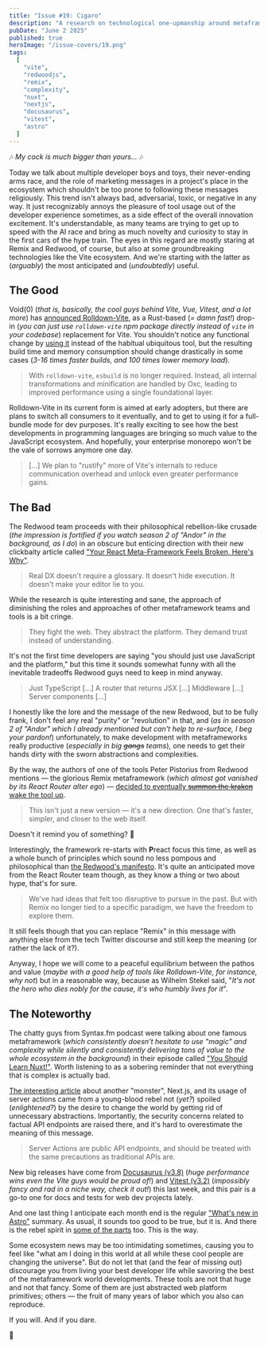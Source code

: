 ```yaml
---
title: "Issue #19: Cigaro"
description: "A research on technological one-upmanship around metaframeworks ecosystem."
pubDate: "June 2 2025"
published: true
heroImage: "/issue-covers/19.png"
tags:
  [
    "vite",
    "redwoodjs",
    "remix",
    "complexity",
    "nuxt",
    "nextjs",
    "docusaurus",
    "vitest",
    "astro"
  ]
---
```


🎶 _My cock is much bigger than yours..._ 🎶

Today we talk about multiple developer boys and toys, their never-ending arms race, and the role of marketing messages in a project's place in the ecosystem which shouldn't be too prone to following these messages religiously. This trend isn't always bad, adversarial, toxic, or negative in any way. It just recognizably annoys the pleasure of tool usage out of the developer experience sometimes, as a side effect of the overall innovation excitement. It's understandable, as many teams are trying to get up to speed with the AI race and bring as much novelty and curiosity to stay in the first cars of the hype train. The eyes in this regard are mostly staring at Remix and Redwood, of course, but also at some groundbreaking technologies like the Vite ecosystem. And we're starting with the latter as (_arguably_) the most anticipated and (_undoubtedly_) useful.

## The Good

Void(0) (_that is, basically, the cool guys behind Vite, Vue, Vitest, and a lot more_) has [announced Rolldown-Vite](https://voidzero.dev/posts/announcing-rolldown-vite), as a Rust-based (_= damn fast!_) drop-in (_you can just use `rolldown-vite` npm package directly instead of `vite` in your codebase_) replacement for Vite. You shouldn't notice any functional change by [using it](https://main.vite.dev/guide/rolldown#how-to-try-rolldown) instead of the habitual ubiquitous tool, but the resulting build time and memory consumption should change drastically in some cases (_3-16 times faster builds, and 100 times lower memory load_).

> With `rolldown-vite`, `esbuild` is no longer required. Instead, all internal transformations and minification are handled by Oxc, leading to improved performance using a single foundational layer.

Rolldown-Vite in its current form is aimed at early adopters, but there are plans to switch all consumers to it eventually, and to get to using it for a full-bundle mode for dev purposes. It's really exciting to see how the best developments in programming languages are bringing so much value to the JavaScript ecosystem. And hopefully, your enterprise monorepo won't be the vale of sorrows anymore one day.

> [...] We plan to "rustify" more of Vite's internals to reduce communication overhead and unlock even greater performance gains.

## The Bad

The Redwood team proceeds with their philosophical rebellion-like crusade (_the impression is fortified if you watch season 2 of "Andor" in the background, as I do_) in an obscure but enticing direction with their new clickbaity article called ["Your React Meta-Framework Feels Broken, Here's Why"](https://rwsdk.com/blog/your-react-meta-framework-feels-broken).

> Real DX doesn't require a glossary. It doesn't hide execution. It doesn't make your editor lie to you.

While the research is quite interesting and sane, the approach of diminishing the roles and approaches of other metaframework teams and tools is a bit cringe.

> They fight the web.
> They abstract the platform.
> They demand trust instead of understanding.

It's not the first time developers are saying "you should just use JavaScript and the platform," but this time it sounds somewhat funny with all the inevitable tradeoffs Redwood guys need to keep in mind anyway.

> Just TypeScript [...] A router that returns JSX [...] Middleware [...] Server components [...]

I honestly like the lore and the message of the new Redwood, but to be fully frank, I don't feel any real "purity" or "revolution" in that, and (_as in season 2 of "Andor" which I already mentioned but can't help to re-surface, I beg your pardon!_) unfortunately, to make development with metaframeworks really productive (_especially in big ~~gangs~~ teams_), one needs to get their hands dirty with the sworn abstractions and complexities.

By the way, the authors of one of the tools Peter Pistorius from Redwood mentions — the glorious Remix metaframework (_which almost got vanished by its React Router alter ego_) — [decided to eventually ~~summon the kraken~~ wake the tool up](https://remix.run/blog/wake-up-remix).

> This isn't just a new version — it's a new direction. One that's faster, simpler, and closer to the web itself.

Doesn't it remind you of something? 🤔

Interestingly, the framework re-starts with **P**react focus this time, as well as a whole bunch of principles which sound no less pompous and philosophical than [the Redwood's manifesto](https://rwsdk.com/personal-software). It's quite an anticipated move from the React Router team though, as they know a thing or two about hype, that's for sure.

> We've had ideas that felt too disruptive to pursue in the past. But with Remix no longer tied to a specific paradigm, we have the freedom to explore them.

It still feels though that you can replace "Remix" in this message with anything else from the tech Twitter discourse and still keep the meaning (or rather the lack of it?).

Anyway, I hope we will come to a peaceful equilibrium between the pathos and value (_maybe with a good help of tools like Rolldown-Vite, for instance, why not_) but in a reasonable way, because as Wilhelm Stekel said, "_It's not the hero who dies nobly for the cause, it's who humbly lives for it_".

## The Noteworthy

The chatty guys from Syntax.fm podcast were talking about one famous metaframework (_which consistently doesn't hesitate to use "magic" and complexity while silently and consistently delivering tons of value to the whole ecosystem in the background_) in their episode called ["You Should Learn Nuxt!"](https://syntax.fm/show/905/you-should-learn-nuxt). Worth listening to as a sobering reminder that not everything that is complex is actually bad.

[The interesting article](https://growl.dev/blog/nextjs-server-actions/) about another "monster", Next.js, and its usage of server actions came from a young-blood rebel not (_yet?_) spoiled (_enlightened?_) by the desire to change the world by getting rid of unnecessary abstractions. Importantly, the security concerns related to factual API endpoints are raised there, and it's hard to overestimate the meaning of this message.

> Server Actions are public API endpoints, and should be treated with the same precautions as traditional APIs are.

New big releases have come from [Docusaurus (v3.8)](https://docusaurus.io/blog/releases/3.8) (_huge performance wins even the Vite guys would be proud of!_) and [Vitest (v3.2)](https://vitest.dev/blog/vitest-3-2.html) (_impossibly fancy and rad in a niche way, check it out!_) this last week, and this pair is a go-to one for docs and tests for web dev projects lately.

And one last thing I anticipate each month end is the regular ["What's new in Astro"](https://astro.build/blog/whats-new-may-2025/) summary. As usual, it sounds too good to be true, but it is. And there is the rebel spirit in [some of the parts](https://astro.build/blog/whats-new-may-2025/#weird-wide-web) too. This is the way.

Some ecosystem news may be too intimidating sometimes, causing you to feel like "what am I doing in this world at all while these cool people are changing the universe". But do not let that (and the fear of missing out) discourage you from living your best developer life while savoring the best of the metaframework world developments. These tools are not that huge and not that fancy. Some of them are just abstracted web platform primitives; others — the fruit of many years of labor which you also can reproduce.

If you will. And if you dare.

👋
